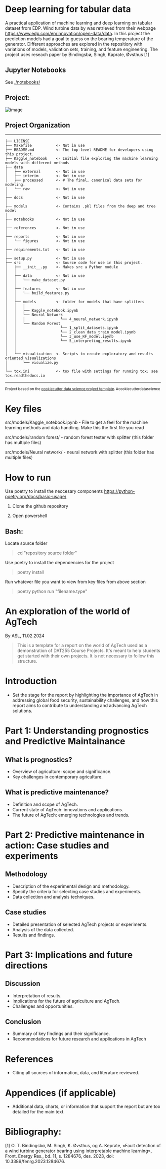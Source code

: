Deep learning for tabular data
==============================

A practical application of machine learning and deep learning on tabular dataset from EDP. Wind turbine
data by was retrieved from their webpage https://www.edp.com/en/innovation/open-data/data. In this project the prediction models had a goal to guess on the bearing temperature of the generator. Different approaches are explored in the repositiory with variations of models, validation sets, training, and feature engineering. The project uses reseach paper by Bindingsbø, Singh, Kaprate, Øvsthus [1]

## Jupyter Notebooks

See [./notebooks/](./notebooks/)

## Project:
![image](https://github.com/Markustho/DAT255-group12/assets/122047522/b8ac9188-b223-4fb7-99d0-ac0d4a1cddcd)

## Project Organization
------------

    ├── LICENSE
    ├── Makefile           <- Not in use
    ├── README.md          <- The top-level README for developers using this project.
    ├── Kaggle_notebook    <- Initial file exploring the machine learning models with different methods
    ├── data
    │   ├── external       <- Not in use
    │   ├── interim        <- Not in use
    │   ├── processed      <- # The final, canonical data sets for modeling.
    │   └── raw            <- Not in use
    │
    ├── docs               <- Not in use
    │
    ├── models             <- Contains .pkl files from the deep and tree model
    │
    ├── notebooks          <- Not in use                                     
    │
    ├── references         <- Not in use
    │
    ├── reports            <- Not in use
    │   └── figures        <- Not in use
    │
    ├── requirements.txt   <- Not in use
    │
    ├── setup.py           <- Not in use
    ├── src                <- Source code for use in this project.
    │   ├── __init__.py    <- Makes src a Python module
    │   │
    │   ├── data           <- Not in use
    │   │   └── make_dataset.py
    │   │
    │   ├── features       <- Not in use
    │   │   └── build_features.py
    │   │
    │   ├── models         <- folder for models that have splitters
    │   │   │                 
    │   │   ├── Kaggle_notebook.ipynb 
    │   │   └── Neural Network
    │   │   │                └── 4_neural_network.ipynb
    │   │   └── Random Forest
    │   │                    └── 1_split_datasets.ipynb
    │   │                    └── 2_clean_data_train_model.ipynb
    │   │                    └── 3_use_RF_model.ipynb
    │   │                    └── 5_interpreting_results.ipynb
    │   │                    
    │   │                    
    │   └── visualization  <- Scripts to create exploratory and results oriented visualizations
    │       └── visualize.py
    │
    └── tox.ini            <- tox file with settings for running tox; see tox.readthedocs.io


--------

<p><small>Project based on the <a target="_blank" href="https://drivendata.github.io/cookiecutter-data-science/">cookiecutter data science project template</a>. #cookiecutterdatascience</small></p>

# Key files
src/models/Kaggle_notebook.ipynb - File to get a feel for the machine learning methods and data handling. Make this the first file you read

src/models/random forest/  - random forest tester with splitter (this folder has multiple files)

src/models/Neural network/  - neural network with splitter (this folder has multiple files)

# How to run
Use poetry to install the neccesary components https://python-poetry.org/docs/basic-usage/

1. Clone the github repository

2. Open powershell

## Bash:
Locate source folder
> cd "repository source folder"

Use poetry to install the dependencies for the project
> poetry install

Run whatever file you want to view from key files from above section
> poetry python run "filename.type"

# An exploration of the world of AgTech

By ASL, 11.02.2024

> This is a template for a report on the world of AgTech used as a demonstration of DAT255 Course Projects. It's meant to help students get started with their own projects. It is not necessary to follow this structure.

# Introduction
 * Set the stage for the report by highlighting the importance of AgTech in addressing global food security, sustainability challenges, and how this report aims to contribute to understanding and advancing AgTech solutions.

# Part 1: Understanding prognostics and Predictive Maintainance

## What is prognostics? 
* Overview of agriculture: scope and significance.
* Key challenges in contemporary agriculture.

## What is predictive maintenance?

* Definition and scope of AgTech.
* Current state of AgTech: innovations and applications.
* The future of AgTech: emerging technologies and trends.

# Part 2: Predictive maintenance in action: Case studies and experiments

## Methodology
* Description of the experimental design and methodology.
* Specify the criteria for selecting case studies and experiments.
* Data collection and analysis techniques.

## Case studies
* Detailed presentation of selected AgTech projects or experiments.
* Analysis of the data collected.
* Results and findings.

# Part 3: Implications and future directions

## Discussion
* Interpretation of results.
* Implications for the future of agriculture and AgTech.
* Challenges and opportunities.

## Conclusion
* Summary of key findings and their significance.
* Recommendations for future research and applications in AgTech

# References
* Citing all sources of information, data, and literature reviewed.

# Appendices (if applicable)
* Additional data, charts, or information that support the report but are too detailed for the main text.


# Bibliography:

[1] O. T. Bindingsbø, M. Singh, K. Øvsthus, og A. Keprate, «Fault detection of a wind turbine generator bearing using interpretable machine learning», Front. Energy Res., bd. 11, s. 1284676, des. 2023, doi: 10.3389/fenrg.2023.1284676.
